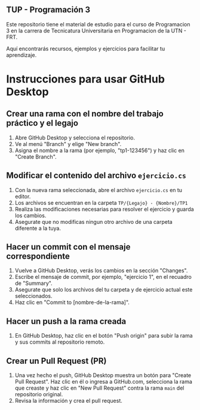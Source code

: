## TUP - Programación 3

Este repositorio tiene el material de estudio para el curso de Programacion 3 en la carrera de Tecnicatura Universitaria en Programacion de la UTN - FRT. 

Aquí encontrarás recursos, ejemplos y ejercicios para facilitar tu aprendizaje.

# Instrucciones para usar GitHub Desktop

## Crear una rama con el nombre del trabajo práctico y el legajo
1. Abre GitHub Desktop y selecciona el repositorio.
2. Ve al menú "Branch" y elige "New branch".
3. Asigna el nombre a la rama (por ejemplo, "tp1-123456") y haz clic en "Create Branch".

## Modificar el contenido del archivo `ejercicio.cs` 
1. Con la nueva rama seleccionada, abre el archivo `ejercicio.cs` en tu editor.
2. Los archivos se encuentran en la carpeta `TP/{Legajo} - {Nombre}/TP1`
3. Realiza las modificaciones necesarias para resolver el ejercicio y guarda los cambios.
4. Asegurate que no modificas ningun otro archivo de una carpeta diferente a la tuya.

## Hacer un commit con el mensaje correspondiente
1. Vuelve a GitHub Desktop, verás los cambios en la sección "Changes".
2. Escribe el mensaje de commit, por ejemplo, "ejercicio 1", en el recuadro de "Summary".
3. Asegurate que solo los archivos del tu carpeta y de ejercicio actual este seleccionados.
4. Haz clic en "Commit to [nombre-de-la-rama]".

## Hacer un push a la rama creada
1. En GitHub Desktop, haz clic en el botón "Push origin" para subir la rama y sus commits al repositorio remoto.

## Crear un Pull Request (PR)
1. Una vez hecho el push, GitHub Desktop muestra un botón para "Create Pull Request". Haz clic en él o ingresa a GitHub.com, selecciona la rama que creaste y haz clic en "New Pull Request" contra la rama `main` del repositorio original.
2. Revisa la información y crea el pull request.

